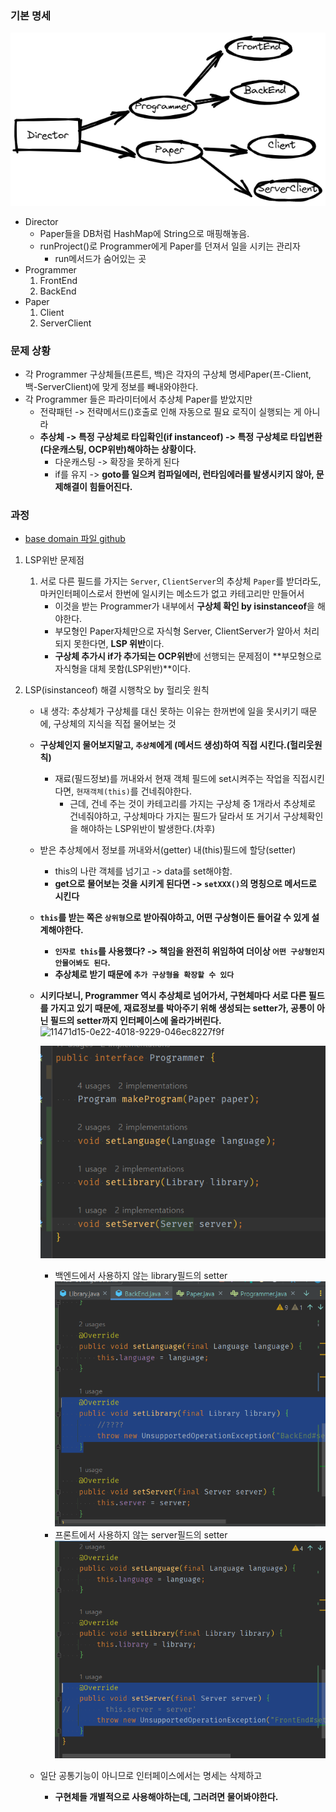### 기본 명세

![image-20220426214804099](https://raw.githubusercontent.com/is2js/screenshots/main/image-20220426214804099.png)

- Director
    - Paper들을 DB처럼 HashMap에 String으로 매핑해놓음.
    - runProject()로 Programmer에게 Paper를 던져서 일을 시키는 관리자
        - run메서드가 숨어있는 곳
- Programmer
    1. FrontEnd
    2. BackEnd
- Paper
    1. Client
    2. ServerClient

### 문제 상황

- 각 Programmer 구상체들(프론트, 백)은 각자의 구상체 명세Paper(프-Client, 백-ServerClient)에 맞게 정보를 빼내와야한다.
- 각 Programmer 들은 파라미터에서 추상체 Paper를 받았지만
    - 전략패턴 -> 전략메서드()호출로 인해 자동으로 필요 로직이 실행되는 게 아니라
    - **추상체 -> 특정 구상체로 타입확인(if instanceof) -> 특정 구상체로 타입변환(다운캐스팅, OCP위반)해야하는 상황이다.**
        - 다운캐스팅 -> 확장을 못하게 된다
        - if를 유지 -> **goto를 일으켜 컴파일에러, 런타임에러를 발생시키지 않아, 문제해결이 힘들어진다.**

### 과정

- [base domain 파일 github](https://github.com/LenKIM/object-book/commit/629c078afffdbc76aba3ade318e0b1c004b4cf96#diff-951161e362c78e0593e03eb34335ee8cf6e0a9f3412638d338dd0d63d8f76c25)

1. LSP위반 문제점
	1. 서로 다른 필드를 가지는 `Server`, `ClientServer`의 추상체 `Paper`를 받더라도, 마커인터페이스로서 한번에 일시키는 메소드가 없고 카테고리만 만들어서
		- 이것을 받는 Programmer가 내부에서 **구상체 확인 by isinstanceof**을 해야한다.
		- 부모형인 Paper자체만으로 자식형 Server, ClientServer가 알아서 처리되지 못한다면, **LSP 위반**이다.
		- **구상체 추가시 if가 추가되는 OCP위반**에 선행되는 문제점이 **부모형으로 자식형을 대체 못함(LSP위반)**이다.

2. LSP(isinstanceof) 해결 시행착오 by 헐리웃 원칙
    - 내 생각: 추상체가 구상체를 대신 못하는 이유는 한꺼번에 일을 못시키기 때문에, 구상체의 지식을 직접 물어보는 것
    - **구상체인지 물어보지말고, `추상체`에게 (메서드 생성)하여 직접 시킨다.(헐리웃원칙)**
        - 재료(필드정보)를 꺼내와서 현재 객체 필드에 set시켜주는 작업을 직접시킨다면, `현재객체(this)`를 건네줘야한다.
            - 근데, 건네 주는 것이 카테고리를 가지는 구상체 중 1개라서 추상체로 건네줘야하고, 구상체마다 가지는 필드가 달라서 또 거기서 구상체확인을 해야하는 LSP위반이 발생한다.(차후)
    - 받은 추상체에서 정보를 꺼내와서(getter) 내(this)필드에 할당(setter)
        - this의 나란 객체를 넘기고 -> data를 set해야함.
        - **get으로 물어보는 것을 시키게 된다면 -> `setXXX()`의 명칭으로 메서드로 시킨다**
    - **`this`를 받는 쪽은 `상위형`으로 받아줘야하고, 어떤 구상형이든 들어갈 수 있게 설계해야한다.**
        - **`인자로 this`를 사용했다? -> 책임을 완전히 위임하여 더이상 `어떤 구상형인지 안물어봐도 된다`.**
        - **추상체로 받기 때문에 `추가 구상형을 확장할 수 있다`**

    
    - **시키다보니, Programmer 역시 추상체로 넘어가서, 구현체마다 서로 다른 필드를 가지고 있기 때문에, 재료정보를 박아주기 위해 생성되는 setter가, 공통이 아닌 필드의 setter까지 인터페이스에 올라가버린다.**
        ![11471d15-0e22-4018-9229-046ec8227f9f](https://raw.githubusercontent.com/is2js/screenshots/main/11471d15-0e22-4018-9229-046ec8227f9f.gif)

        ![20220616160834](https://raw.githubusercontent.com/is2js/screenshots/main/20220616160834.png)
        - 백엔드에서 사용하지 않는 library필드의 setter
            ![20220616160857](https://raw.githubusercontent.com/is2js/screenshots/main/20220616160857.png)
        - 프론트에서 사용하지 않는 server필드의 setter
            ![20220616160935](https://raw.githubusercontent.com/is2js/screenshots/main/20220616160935.png)

    - 일단 공통기능이 아니므로 인터페이스에서는 명세는 삭제하고
        - **구현체들 개별적으로 사용해야하는데, 그러려면 물어봐야한다.**
    